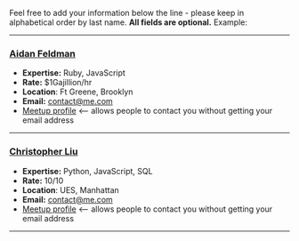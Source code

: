 Feel free to add your information below the line - please keep in alphabetical order by last name.  **All fields are optional.**  Example:

---------------

### [Aidan Feldman](https://github.com/afeld)
* **Expertise:** Ruby, JavaScript
* **Rate:** $1Gajillion/hr
* **Location**: Ft Greene, Brooklyn
* **Email:** contact@me.com
* [Meetup profile](http://www.meetup.com/hackerhours/members/8818215/) <-- allows people to contact you without getting your email address

----------------

### [Christopher Liu](https://github.com/christopherliu)
* **Expertise:** Python, JavaScript, SQL
* **Rate:** 10/10
* **Location**: UES, Manhattan
* **Email:** contact@me.com
* [Meetup profile](http://www.meetup.com/hackerhours/members/7191372/) <-- allows people to contact you without getting your email address

----------------